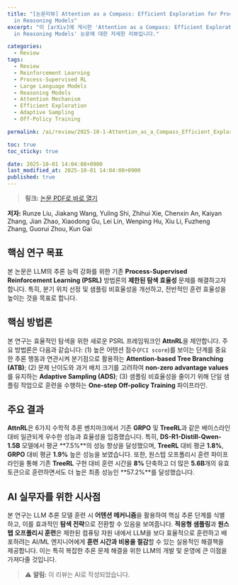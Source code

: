 ```yaml
---
title: "[논문리뷰] Attention as a Compass: Efficient Exploration for Process-Supervised RL
  in Reasoning Models"
excerpt: "이 [arXiv]에 게시한 'Attention as a Compass: Efficient Exploration for Process-Supervised RL
  in Reasoning Models' 논문에 대한 자세한 리뷰입니다."

categories:
  - Review
tags:
  - Review
  - Reinforcement Learning
  - Process-Supervised RL
  - Large Language Models
  - Reasoning Models
  - Attention Mechanism
  - Efficient Exploration
  - Adaptive Sampling
  - Off-Policy Training

permalink: /ai/review/2025-10-1-Attention_as_a_Compass_Efficient_Exploration_for_Process-Supervised_RL_in_Reasoning_Models/

toc: true
toc_sticky: true

date: 2025-10-01 14:04:08+0900
last_modified_at: 2025-10-01 14:04:08+0900
published: true
---
```

> **링크:** [논문 PDF로 바로 열기](https://arxiv.org/abs/2509.26628)

**저자:** Runze Liu, Jiakang Wang, Yuling Shi, Zhihui Xie, Chenxin An, Kaiyan Zhang, Jian Zhao, Xiaodong Gu, Lei Lin, Wenping Hu, Xiu Li, Fuzheng Zhang, Guorui Zhou, Kun Gai



## 핵심 연구 목표
본 논문은 LLM의 추론 능력 강화를 위한 기존 **Process-Supervised Reinforcement Learning (PSRL)** 방법론의 **제한된 탐색 효율성** 문제를 해결하고자 합니다. 특히, 분기 위치 선정 및 샘플링 비효율성을 개선하고, 전반적인 훈련 효율성을 높이는 것을 목표로 합니다.

## 핵심 방법론
본 연구는 효율적인 탐색을 위한 새로운 PSRL 프레임워크인 **AttnRL**을 제안합니다. 주요 방법론은 다음과 같습니다: (1) 높은 어텐션 점수(`FCI score`)를 보이는 단계를 중요한 추론 행동과 연관시켜 분기점으로 활용하는 **Attention-based Tree Branching (ATB)**; (2) 문제 난이도와 과거 배치 크기를 고려하여 **non-zero advantage values**를 유지하는 **Adaptive Sampling (ADS)**; (3) 샘플링 비효율성을 줄이기 위해 단일 샘플링 작업으로 훈련을 수행하는 **One-step Off-policy Training** 파이프라인.

## 주요 결과
**AttnRL**은 6가지 수학적 추론 벤치마크에서 기존 **GRPO** 및 **TreeRL**과 같은 베이스라인 대비 일관되게 우수한 성능과 효율성을 입증했습니다. 특히, **DS-R1-Distill-Qwen-1.5B** 모델에서 평균 **7.5%**의 성능 향상을 달성했으며, **TreeRL** 대비 평균 **1.8%**, **GRPO** 대비 평균 **1.9%** 높은 성능을 보였습니다. 또한, 원스텝 오프폴리시 훈련 파이프라인을 통해 기존 **TreeRL** 구현 대비 훈련 시간을 **8%** 단축하고 더 많은 **5.6B**개의 유효 토큰으로 훈련하면서도 더 높은 최종 성능인 **57.2%**를 달성했습니다.

## AI 실무자를 위한 시사점
본 연구는 LLM 추론 모델 훈련 시 **어텐션 메커니즘**을 활용하여 핵심 추론 단계를 식별하고, 이를 효과적인 **탐색 전략**으로 전환할 수 있음을 보여줍니다. **적응형 샘플링**과 **원스텝 오프폴리시 훈련**은 제한된 컴퓨팅 자원 내에서 LLM을 보다 효율적으로 훈련하고 배포하려는 AI/ML 엔지니어에게 **훈련 시간과 비용을 절감**할 수 있는 실용적인 해결책을 제공합니다. 이는 특히 복잡한 추론 문제 해결을 위한 LLM의 개발 및 운영에 큰 이점을 가져다줄 것입니다.

> ⚠️ **알림:** 이 리뷰는 AI로 작성되었습니다.
